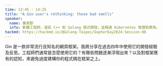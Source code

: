 ```yaml
---
time: 13:45 - 14:25
title: "A Gin user's rethinking: those bad smells"
speaker:
  name: 葉家郡
  info: 軟體工程師，擅長 C++ 和 Golang 程式開發，並精通 Kubernetes 管理和應用。擅長高效能運算、分散式系統和效能最佳化
hackmd: https://hackmd.io/@Golang-Taipei/GopherDay2024-Session-06
---
```


Gin 是一款非常流行且知名的網頁框架。我將分享在過去四年中使用它的開發經驗及反思。工程師們通常是怎麼使用它的？有哪些問題逐漸浮現出來？以及對框架應有的認知，來避免過度建構你的程式碼在框架之上。
